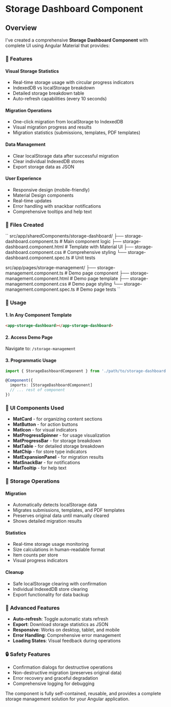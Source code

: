 # Storage Dashboard Component

## Overview

I've created a comprehensive **Storage Dashboard Component** with complete UI using Angular Material that provides:

### 🎯 **Features**

#### **Visual Storage Statistics**

- Real-time storage usage with circular progress indicators
- IndexedDB vs localStorage breakdown
- Detailed storage breakdown table
- Auto-refresh capabilities (every 10 seconds)

#### **Migration Operations**

- One-click migration from localStorage to IndexedDB
- Visual migration progress and results
- Migration statistics (submissions, templates, PDF templates)

#### **Data Management**

- Clear localStorage data after successful migration
- Clear individual IndexedDB stores
- Export storage data as JSON

#### **User Experience**

- Responsive design (mobile-friendly)
- Material Design components
- Real-time updates
- Error handling with snackbar notifications
- Comprehensive tooltips and help text

### 📁 **Files Created**

``
src/app/sharedComponents/storage-dashboard/
├── storage-dashboard.component.ts      # Main component logic
├── storage-dashboard.component.html    # Template with Material UI
├── storage-dashboard.component.css     # Comprehensive styling
└── storage-dashboard.component.spec.ts # Unit tests

src/app/pages/storage-management/
├── storage-management.component.ts     # Demo page component
├── storage-management.component.html   # Demo page template
├── storage-management.component.css    # Demo page styling
└── storage-management.component.spec.ts # Demo page tests
``

### 🔧 **Usage**

#### **1. In Any Component Template**

```html
<app-storage-dashboard></app-storage-dashboard>
```

#### **2. Access Demo Page**

Navigate to: `/storage-management`

#### **3. Programmatic Usage**

```typescript
import { StorageDashboardComponent } from './path/to/storage-dashboard.component';

@Component({
  imports: [StorageDashboardComponent]
  // ... rest of component
})
```

### 🎨 **UI Components Used**

- **MatCard** - for organizing content sections
- **MatButton** - for action buttons
- **MatIcon** - for visual indicators
- **MatProgressSpinner** - for usage visualization
- **MatProgressBar** - for storage breakdown
- **MatTable** - for detailed storage breakdown
- **MatChip** - for store type indicators
- **MatExpansionPanel** - for migration results
- **MatSnackBar** - for notifications
- **MatTooltip** - for help text

### 💾 **Storage Operations**

#### **Migration**

- Automatically detects localStorage data
- Migrates submissions, templates, and PDF templates
- Preserves original data until manually cleared
- Shows detailed migration results

#### **Statistics**

- Real-time storage usage monitoring
- Size calculations in human-readable format
- Item counts per store
- Visual progress indicators

#### **Cleanup**

- Safe localStorage clearing with confirmation
- Individual IndexedDB store clearing
- Export functionality for data backup

### 🚀 **Advanced Features**

- **Auto-refresh**: Toggle automatic stats refresh
- **Export**: Download storage statistics as JSON
- **Responsive**: Works on desktop, tablet, and mobile
- **Error Handling**: Comprehensive error management
- **Loading States**: Visual feedback during operations

### 🔒 **Safety Features**

- Confirmation dialogs for destructive operations
- Non-destructive migration (preserves original data)
- Error recovery and graceful degradation
- Comprehensive logging for debugging

The component is fully self-contained, reusable, and provides a complete storage management solution for your Angular application.
